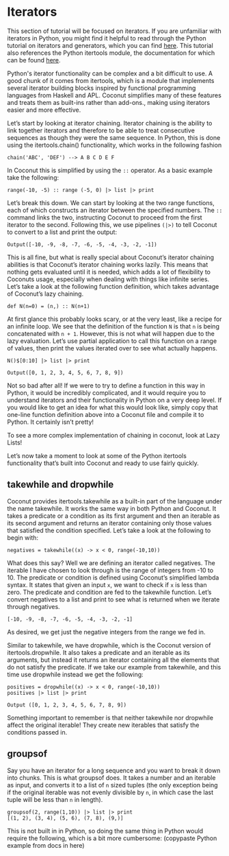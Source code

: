 # Iterators

This section of tutorial will be focused on iterators. If you are unfamiliar with iterators in Python, you might find it helpful to read through the Python tutorial on iterators and generators, which you can find [here](https://docs.Python.org/3/tutorial/classes.html#iterators). This tutorial also references the Python itertools module, the documentation for which can be found [here](https://docs.Python.org/2/library/itertools.html).

Python's iterator functionality can be complex and a bit difficult to use. A good chunk of it comes from itertools, which is a module that implements several iterator building blocks inspired by functional programming languages from Haskell and APL. Coconut simplifies many of these features and treats them as built-ins rather than add-ons., making using iterators easier and more effective.

Let’s start by looking at iterator chaining. Iterator chaining is the ability to link together iterators and therefore to be able to treat consecutive sequences as though they were the same sequence. In Python, this is done using the itertools.chain() functionality, which works in the following fashion
```
chain('ABC', 'DEF') --> A B C D E F
```
 In Coconut this is simplified by using the `::` operator. As a basic example take the following:
```
range(-10, -5) :: range (-5, 0) |> list |> print
```
Let’s break this down. We can start by looking at the two range functions, each of which constructs an iterator between the specified numbers. The `::` command links the two, instructing Coconut to proceed from the first iterator to the second. Following this, we use pipelines `(|>)` to tell Coconut to convert to a list and print the output:

```
Output([-10, -9, -8, -7, -6, -5, -4, -3, -2, -1])
```

This is all fine, but what is really special about Coconut’s iterator chaining abilities is that Coconut’s iterator chaining works lazily. This means that nothing gets evaluated until it is needed, which adds a lot of flexibility to Coconuts usage, especially when dealing with things like infinite series. Let’s take a look at the following function definition, which takes advantage of Coconut’s lazy chaining.

```
def N(n=0) = (n,) :: N(n+1)
```

At first glance this probably looks scary, or at the very least, like a recipe for an infinite loop. We see that the definition of the function `N` is that `n` is being concatenated with `n + 1`. However, this is not what will happen due to the lazy evaluation. Let’s use partial application to call this function on a range of values, then print the values iterated over to see what actually happens.

```
N()$[0:10] |> list |> print

Output([0, 1, 2, 3, 4, 5, 6, 7, 8, 9])
```

Not so bad after all! If we were to try to define a function in this way in Python, it would be incredibly complicated, and it would require you to understand iterators and their functionality in Python on a very deep level. If you would like to get an idea for what this would look like, simply copy that one-line function definition above into a Coconut file and compile it to Python. It certainly isn’t pretty!

To see a more complex implementation of chaining in coconut, look at Lazy Lists!

Let’s now take a moment to look at some of the Python itertools functionality that’s built into Coconut and ready to use fairly quickly.

## takewhile and dropwhile

Coconut provides itertools.takewhile as a built-in part of the language under the name takewhile. It works the same way in both Python and Coconut. It takes a predicate or a condition as its first argument and then an iterable as its second argument and returns an iterator containing only those values that satisfied the condition specified. Let’s take a look at the following to begin with:

```
negatives = takewhile((x) -> x < 0, range(-10,10))
```

What does this say? Well we are defining an iterator called negatives. The iterable I have chosen to look through is the range of integers from -10 to 10. The predicate or condition is defined using Coconut’s simplified lambda syntax. It states that given an input `x`, we want to check if `x` is less than zero. The predicate and condition are fed to the takewhile function. Let’s convert negatives to a list and print to see what is returned when we iterate through negatives.

```
[-10, -9, -8, -7, -6, -5, -4, -3, -2, -1]
```

As desired, we get just the negative integers from the range we fed in.

Similar to takewhile, we have dropwhile, which is the Coconut version of itertools.dropwhile. It also takes a predicate and an iterable as its arguments, but instead it returns an iterator containing all the elements that do not satisfy the predicate. If we take our example from takewhile, and this time use dropwhile instead we get the following:

```
positives = dropwhile((x) -> x < 0, range(-10,10))
positives |> list |> print

Output ([0, 1, 2, 3, 4, 5, 6, 7, 8, 9])
```

Something important to remember is that neither takewhile nor dropwhile affect the original iterable! They create new iterables that satisfy the conditions passed in.

## groupsof

Say you have an iterator for a long sequence and you want to break it down into chunks. This is what groupsof does. It takes a number and an iterable as input, and converts it to a list of `n` sized tuples (the only exception being if the original iterable was not evenly divisible by `n`, in which case the last tuple will be less than `n` in length).

```
groupsof(2, range(1,10)) |> list |> print
[(1, 2), (3, 4), (5, 6), (7, 8), (9,)]
```

This is not built in in Python, so doing the same thing in Python would require the following, which is a bit more cumbersome:
(copypaste Python example from docs in here)
